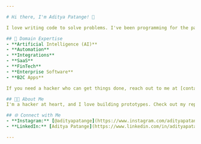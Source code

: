 ```yaml
---

# Hi there, I'm Aditya Patange! 👋

I love writing code to solve problems. I've been programming for the past 15 years and know several different technologies and languages, which is reflected in the repositories on this account. 

## 🚀 Domain Expertise
- **Artificial Intelligence (AI)**
- **Automation**
- **Integrations**
- **SaaS**
- **FinTech**
- **Enterprise Software**
- **B2C Apps**

If you need a hacker who can get things done, reach out to me at [contact.adityapatange@gmail.com](mailto:contact.adityapatange@gmail.com).

## 👨‍💻 About Me
I'm a hacker at heart, and I love building prototypes. Check out my repositories for more information. I would love to collaborate with fellow programmers and work on exciting projects. I'm always looking for new ways to contribute to the developer community.

## 🌐 Connect with Me
- **Instagram:** [@adityapatange](https://www.instagram.com/adityapatange)
- **LinkedIn:** [Aditya Patange](https://www.linkedin.com/in/adityapatange1)

---
```

